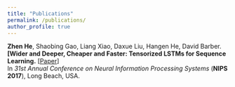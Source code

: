 ```yaml
---
title: "Publications"
permalink: /publications/
author_profile: true
---
```


<b>Zhen He</b>, Shaobing Gao, Liang Xiao, Daxue Liu, Hangen He, David Barber.<br>
<b>[Wider and Deeper, Cheaper and Faster: Tensorized LSTMs for Sequence Learning.</b> [[Paper](http://papers.nips.cc/paper/6606-wider-and-deeper-cheaper-and-faster-tensorized-lstms-for-sequence-learning)]<br>
In <i>31st Annual Conference on Neural Information Processing Systems</i> (<b>NIPS 2017</b>), Long Beach, USA.
